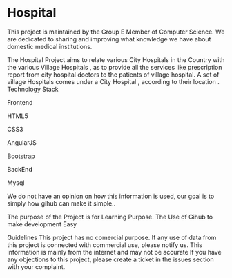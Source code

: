 # Hospital
This project is maintained by the Group E Member of Computer Science. We are dedicated to sharing and improving what knowledge we have about domestic medical institutions.

The Hospital Project aims to relate various City Hospitals in the Country with the various Village Hospitals , as to provide all the services like prescription report from city hospital doctors to the patients of village hospital. A set of village Hospitals comes under a City Hospital , according to their location . 
Technology Stack

Frontend

HTML5

CSS3

AngularJS

Bootstrap

BackEnd 

Mysql

We do not have an opinion on how this information is used, our goal is to simply how gihub can make it simple..

The purpose of the Project is for Learning Purpose. The Use of Gihub to make development Easy

Guidelines
This project has no comercial purpose. If any use of data from this project is connected with commercial use, please notify us.
This information is mainly from the internet and may not be accurate
If you have any objections to this project, please create a ticket in the issues section with your complaint.
